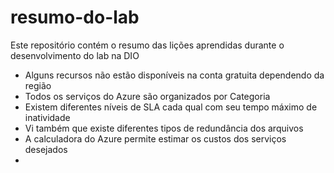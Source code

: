 # resumo-do-lab
Este repositório contém o resumo das lições aprendidas durante o desenvolvimento do lab na DIO

- Alguns recursos não estão disponíveis na conta gratuita dependendo da região
- Todos os serviços do Azure são organizados por Categoria
- Existem diferentes níveis de SLA cada qual com seu tempo máximo de inatividade
- Vi também que existe diferentes tipos de redundância dos arquivos
- A calculadora do Azure permite estimar os custos dos serviços desejados
- 
